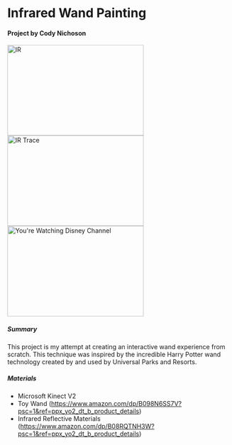 # Infrared Wand Painting
#### Project by Cody Nichoson

<img src="https://user-images.githubusercontent.com/62906322/144739931-38d7680d-892c-4e6e-a7f2-cf35308fde07.gif" alt="IR" width="307" height="204"/> <img src="https://user-images.githubusercontent.com/62906322/144739938-1cc59f3d-7d35-461e-a5f9-716ff211f994.gif" alt="IR Trace" width="307" height="204"/> <img src="https://user-images.githubusercontent.com/62906322/144739920-83bbcd4f-eaba-4acd-ab71-5d857a14712f.gif" alt="You're Watching Disney Channel" width="307" height="204"/>

##### Summary
This project is my attempt at creating an interactive wand experience from scratch. This technique was inspired by the incredible Harry Potter wand technology created by and used by Universal Parks and Resorts.

##### Materials
- Microsoft Kinect V2
- Toy Wand (https://www.amazon.com/dp/B098N6SS7V?psc=1&ref=ppx_yo2_dt_b_product_details)
- Infrared Reflective Materials (https://www.amazon.com/dp/B08RQTNH3W?psc=1&ref=ppx_yo2_dt_b_product_details)
